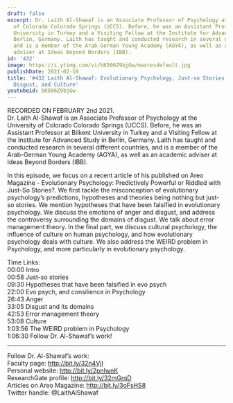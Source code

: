```yaml
---
draft: false
excerpt: Dr. Laith Al-Shawaf is an Associate Professor of Psychology at the University
  of Colorado Colorado Springs (UCCS). Before, he was an Assistant Professor at Bilkent
  University in Turkey and a Visiting Fellow at the Institute for Advanced Study in
  Berlin, Germany. Laith has taught and conducted research in several different countries,
  and is a member of the Arab-German Young Academy (AGYA), as well as an academic
  adviser at Ideas Beyond Borders (IBB).
id: '432'
image: https://i.ytimg.com/vi/bK506Z9bjGw/maxresdefault.jpg
publishDate: 2021-02-18
title: '#432 Laith Al-Shawaf: Evolutionary Psychology, Just-so Stories, Anger and
  Disgust, and Culture'
youtubeid: bK506Z9bjGw
---
```

<div class="timelinks">

RECORDED ON FEBRUARY 2nd 2021.  
Dr. Laith Al-Shawaf is an Associate Professor of Psychology at the University of Colorado Colorado Springs (UCCS). Before, he was an Assistant Professor at Bilkent University in Turkey and a Visiting Fellow at the Institute for Advanced Study in Berlin, Germany. Laith has taught and conducted research in several different countries, and is a member of the Arab-German Young Academy (AGYA), as well as an academic adviser at Ideas Beyond Borders (IBB).

In this episode, we focus on a recent article of his published on Areo Magazine - Evolutionary Psychology: Predictively Powerful or Riddled with Just-So Stories?. We first tackle the misconception of evolutionary psychology’s predictions, hypotheses and theories being nothing but just-so stories. We mention hypotheses that have been falsified in evolutionary psychology. We discuss the emotions of anger and disgust, and address the controversy surrounding the domains of disgust. We talk about error management theory. In the final part, we discuss cultural psychology, the influence of culture on human psychology, and how evolutionary psychology deals with culture. We also address the WEIRD problem in Psychology, and more particularly in evolutionary psychology.

Time Links:  
<time>00:00</time> Intro  
<time>00:58</time> Just-so stories  
<time>09:30</time> Hypotheses that have been falsified in evo psych  
<time>22:00</time> Evo psych, and consilience in Psychology  
<time>26:43</time> Anger  
<time>33:05</time> Disgust and its domains  
<time>42:53</time> Error management theory  
<time>53:08</time> Culture  
<time>1:03:56</time> The WEIRD problem in Psychology  
<time>1:06:30</time> Follow Dr. Al-Shawaf’s work!

---

Follow Dr. Al-Shawaf’s work:  
Faculty page: http://bit.ly/32n4VjI  
Personal website: http://bit.ly/2pnIwnK  
ResearchGate profile: http://bit.ly/32mGrqD  
Articles on Areo Magazine: http://bit.ly/3oFsHS8  
Twitter handle: @LaithAlShawaf
</div>

